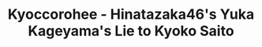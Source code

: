 ---
layout: videojs
title:  Kyoccorohee - Hinatazaka46's Yuka Kageyama's Lie to Kyoko Saito 
description: >+
    Translation by @sasori39883522

    From "Kyoccorohee" (TV Asahi), November 21, 2022
id: qH7ucsja7sw6
lang: en
subtitles: キョコロヒー日向坂46影山優佳が齊藤京子についていた嘘.en.vtt
video_url: https://www.youtube.com/embed/kIqpM8XgxQw?end=162
thumbnail: https://i.ytimg.com/vi/kIqpM8XgxQw/sddefault.jpg
plink: https://sasori39883522.github.io/kyoccorohee-kage-world-cup.html
---